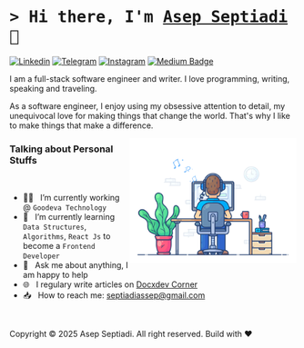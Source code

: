 # <samp>&gt; Hi there, I'm <a href="https://github.com/septiadiassep" target="_blank">Asep Septiadi</a> 👋

[![Linkedin](https://img.shields.io/badge/-LinkedIn-0e76a8?style=flat-square&logo=Linkedin&logoColor=white)]([https://www.linkedin.com/in/aspsptyd/](https://www.linkedin.com/in/aspsptyd/))
[![Telegram](https://img.shields.io/badge/-Telegram-0e76a8?style=flat-square&logo=Telegram&logoColor=white)]([https://t.me/aspsptyd](https://t.me/aspsptyd))
[![Instagram](https://img.shields.io/badge/-Instagram-e4405f?style=flat-square&logo=Instagram&logoColor=white)]([https://www.instagram.com/sarangkamarang/](https://www.instagram.com/sarangkamarang/))
[![Medium Badge](https://img.shields.io/badge/Medium-%2312100E.svg?&style=for-square&logo=Medium&logoColor=white)](https://medium.com/@septiadiassep)

I am a full-stack software engineer and writer. I love programming, writing, speaking and traveling.

As a software engineer, I enjoy using my obsessive attention to detail, my unequivocal love for making things that change the world. That's why I like to make things that make a difference.

<img 
  align="right" 
  alt="GIF" 
  src="https://github.com/septiadiassep/septiadiassep/blob/main/gif/anime-6.gif?raw=true"
  height="220" />

### Talking about Personal Stuffs

<br />

- 👨‍💻&nbsp;&nbsp; I’m currently working @ `Goodeva Technology`
- 📐&nbsp;&nbsp; I’m currently learning `Data Structures`, `Algorithms`, `React Js` to become a `Frontend Developer`
- 💬&nbsp;&nbsp; Ask me about anything, I am happy to help
- 🌐&nbsp;&nbsp; I regulary write articles on [Docxdev Corner](https://septiadiassep.github.io/docxdev/)
- 📥&nbsp;&nbsp; How to reach me: septiadiassep@gmail.com

<br>

Copyright &copy;  2025 Asep Septiadi. All right reserved. Build with ❤️
